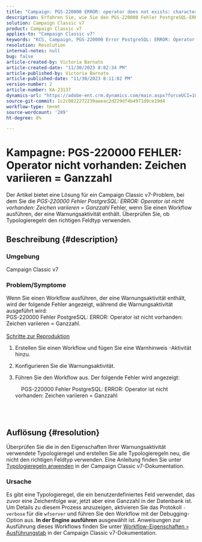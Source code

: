 ```yaml
---
title: "Campaign: PGS-220000 ERROR: operator does not exists: character variating = integer"
description: Erfahren Sie, wie Sie den PGS-220000 Fehler PostgreSQL-ERROR-Operator gibt es nicht Zeichen variieren = Ganzzahl
solution: Campaign Classic v7
product: Campaign Classic v7
applies-to: "Campaign Classic v7"
keywords: "KCS, Campaign, PGS-220000 Error PostgreSQL: ERROR: Operator ist nicht vorhanden: Zeichen variieren = Ganzzahl, Campaign v7, Datenbank, Fehlerbehebung"
resolution: Resolution
internal-notes: null
bug: false
article-created-by: Victoria Barnato
article-created-date: "11/30/2023 8:02:34 PM"
article-published-by: Victoria Barnato
article-published-date: "11/30/2023 8:11:02 PM"
version-number: 2
article-number: KA-23137
dynamics-url: "https://adobe-ent.crm.dynamics.com/main.aspx?forceUCI=1&pagetype=entityrecord&etn=knowledgearticle&id=dc42f361-bb8f-ee11-8179-6045bd0065b6"
source-git-commit: 1c2c0822272239aeeac2d229df4b4971d9ce19d4
workflow-type: tm+mt
source-wordcount: '289'
ht-degree: 8%

---
```


# Kampagne: PGS-220000 FEHLER: Operator nicht vorhanden: Zeichen variieren = Ganzzahl


Der Artikel bietet eine Lösung für ein Campaign Classic v7-Problem, bei dem Sie die *PGS-220000 Fehler PostgreSQL: ERROR: Operator ist nicht vorhanden: Zeichen variieren = Ganzzahl* Fehler, wenn Sie einen Workflow ausführen, der eine Warnungsaktivität enthält. Überprüfen Sie, ob Typologieregeln den richtigen Feldtyp verwenden.

## Beschreibung {#description}


### Umgebung

Campaign Classic v7

### Problem/Symptome

Wenn Sie einen Workflow ausführen, der eine Warnungsaktivität enthält, wird der folgende Fehler angezeigt, während die Warnungsaktivität ausgeführt wird:
<br>PGS-220000 Fehler PostgreSQL: ERROR: Operator ist nicht vorhanden: Zeichen variieren = Ganzzahl.<br><br>
<u>Schritte zur Reproduktion</u>

1. Erstellen Sie einen Workflow und fügen Sie eine Warnhinweis -Aktivität hinzu.
2. Konfigurieren Sie die Warnungsaktivität.
3. Führen Sie den Workflow aus. Der folgende Fehler wird angezeigt:



       PGS-220000 Fehler PostgreSQL: ERROR: Operator ist nicht vorhanden: Zeichen variieren = Ganzzahl




<br> <br>



## Auflösung {#resolution}


Überprüfen Sie die in den Eigenschaften Ihrer Warnungsaktivität verwendete Typologieregel und erstellen Sie alle Typologieregeln neu, die nicht den richtigen Feldtyp verwenden. Eine Anleitung finden Sie unter [Typologieregeln anwenden](https://experienceleague.adobe.com/docs/campaign-classic/using/orchestrating-campaigns/campaign-optimization/applying-rules.html) in der Campaign Classic v7-Dokumentation.

### Ursache

Es gibt eine Typologieregel, die ein benutzerdefiniertes Feld verwendet, das zuvor eine Zeichenfolge war, jetzt aber eine Ganzzahl in der Datenbank ist. Um Details zu diesem Prozess anzuzeigen, aktivieren Sie das Protokoll `-verbose` für die `wfserver` und führen Sie den Workflow mit der Debugging-Option aus. <b>In der Engine ausführen</b> ausgewählt ist. Anweisungen zur Ausführung dieses Workflows finden Sie unter [Workflow-Eigenschaften `>`  Ausführungstab](https://experienceleague.adobe.com/docs/campaign-classic/using/automating-with-workflows/advanced-management/workflow-properties.html?lang=de#execution) in der Campaign Classic v7-Dokumentation.
